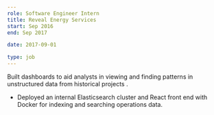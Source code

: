 ```yaml
---
role: Software Engineer Intern
title: Reveal Energy Services
start: Sep 2016
end: Sep 2017

date: 2017-09-01

type: job
---
```

Built dashboards to aid analysts in viewing and finding patterns in unstructured data from historical projects .
- Deployed an internal Elasticsearch cluster and React front end with Docker for indexing and searching operations data.